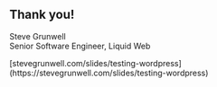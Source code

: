 ## Thank you!
<!-- .element: style="margin-bottom: 1em;" -->

Steve Grunwell<br>
Senior Software Engineer, Liquid Web

<!-- .element: class="slides-link" -->[stevegrunwell.com/slides/testing-wordpress](https://stevegrunwell.com/slides/testing-wordpress)
